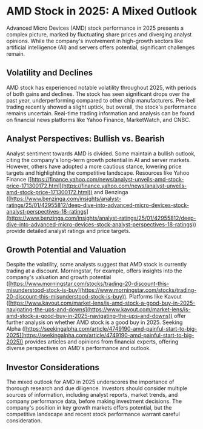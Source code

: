 # AMD Stock in 2025: A Mixed Outlook

Advanced Micro Devices (AMD) stock performance in 2025 presents a complex picture, marked by fluctuating share prices and diverging analyst opinions. While the company's involvement in high-growth sectors like artificial intelligence (AI) and servers offers potential, significant challenges remain.

## Volatility and Declines

AMD stock has experienced notable volatility throughout 2025, with periods of both gains and declines.  The stock has seen significant drops over the past year, underperforming compared to other chip manufacturers.  Pre-bell trading recently showed a slight uptick, but overall, the stock's performance remains uncertain.  Real-time trading information and analysis can be found on financial news platforms like Yahoo Finance, MarketWatch, and CNBC.

## Analyst Perspectives: Bullish vs. Bearish

Analyst sentiment towards AMD is divided. Some maintain a bullish outlook, citing the company's long-term growth potential in AI and server markets.  However, others have adopted a more cautious stance, lowering price targets and highlighting the competitive landscape.  Resources like Yahoo Finance ([https://finance.yahoo.com/news/analyst-unveils-amd-stock-price-171300172.html](https://finance.yahoo.com/news/analyst-unveils-amd-stock-price-171300172.html)) and Benzinga ([https://www.benzinga.com/insights/analyst-ratings/25/01/42955812/deep-dive-into-advanced-micro-devices-stock-analyst-perspectives-18-ratings](https://www.benzinga.com/insights/analyst-ratings/25/01/42955812/deep-dive-into-advanced-micro-devices-stock-analyst-perspectives-18-ratings)) provide detailed analyst ratings and price targets.

## Growth Potential and Valuation

Despite the volatility, some analysts suggest that AMD stock is currently trading at a discount.  Morningstar, for example, offers insights into the company's valuation and growth potential ([https://www.morningstar.com/stocks/trading-20-discount-this-misunderstood-stock-is-buy](https://www.morningstar.com/stocks/trading-20-discount-this-misunderstood-stock-is-buy)).  Platforms like Kavout ([https://www.kavout.com/market-lens/is-amd-stock-a-good-buy-in-2025-navigating-the-ups-and-downs](https://www.kavout.com/market-lens/is-amd-stock-a-good-buy-in-2025-navigating-the-ups-and-downs)) offer further analysis on whether AMD stock is a good buy in 2025.  Seeking Alpha ([https://seekingalpha.com/article/4749190-amd-painful-start-to-big-2025](https://seekingalpha.com/article/4749190-amd-painful-start-to-big-2025)) provides articles and opinions from financial experts, offering diverse perspectives on AMD's performance and outlook.

## Investor Considerations

The mixed outlook for AMD in 2025 underscores the importance of thorough research and due diligence.  Investors should consider multiple sources of information, including analyst reports, market trends, and company performance data, before making investment decisions.  The company's position in key growth markets offers potential, but the competitive landscape and recent stock performance warrant careful consideration.